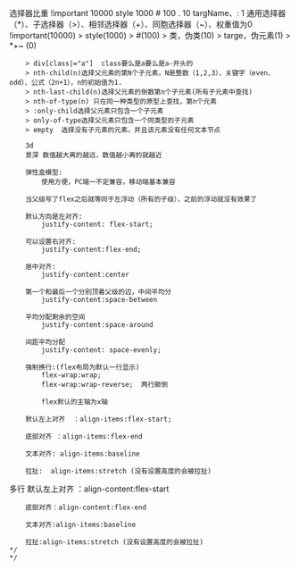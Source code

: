 选择器比重
        !important   10000
        style        1000
        #            100
        .            10
        targName、:  1
        通用选择器（*）、子选择器（>）、相邻选择器（+）、同胞选择器（~）、权重值为0
         !important(10000) >  style(1000) > #(100) > 类，伪类(10) > targe，伪元素(1) > *+~ (0)
 
        > div[class|="a"]  class要么是a要么是a-开头的
        > nth-child(n)选择父元素的第N个子元素，N是整数（1,2,3）、关键字（even、odd）、公式（2n+1），n的初始值为1.
        > nth-last-child(n)选择父元素的倒数第n个子元素(所有子元素中查找)
        > nth-of-type(n) 只在同一种类型的原型上查找，第n个元素
        > :only-child选择父元素只包含一个子元素
        > only-of-type选择父元素只包含一个同类型的子元素
        > empty  选择没有子元素的元素，并且该元素没有任何文本节点

        3d
        景深 数值越大离的越远，数值越小离的就越近
        
        弹性盒模型:
            使用方便，PC端一不定兼容，移动端基本兼容

        当父级写了flex之后就等同于左浮动（所有的子级），之前的浮动就没有效果了

        默认方向是左对齐:
            justify-content: flex-start;

        可以设置右对齐:
            justify-content:flex-end;

        居中对齐:
            justify-content:center

        第一个和最后一个分别顶着父级的边，中间平均分
            justify-content:space-between

        平均分配剩余的空间
            justify-content:space-around

        间距平均分配
            justify-content: space-evenly;

        强制换行:(flex布局为默认一行显示)
            flex-wrap:wrap;
            flex-wrap:wrap-reverse;  两行颠倒

            flex默认的主轴为x轴

        默认左上对齐  ：align-items:flex-start;

        底部对齐 ：align-items:flex-end

        文本对齐: align-items:baseline

        拉扯:  align-items:stretch (没有设置高度的会被拉扯)

多行
        默认左上对齐 ：align-content:flex-start

        底部对齐：align-content:flex-end

        文本对齐:align-items:baseline

        拉扯:align-items:stretch (没有设置高度的会被拉扯)
    */
    */